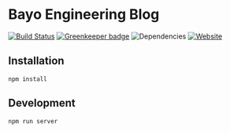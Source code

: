# Bayo Engineering Blog

[![Build Status](https://travis-ci.org/bayo-jsc/bayo-jsc.github.io.svg?branch=dev)](https://travis-ci.org/bayo-jsc/bayo-jsc.github.io)
[![Greenkeeper badge](https://badges.greenkeeper.io/bayo-jsc/bayo-jsc.github.io.svg)](https://greenkeeper.io/)
![Dependencies](https://david-dm.org/bayo-jsc/bayo-jsc.github.io.svg)
[![Website](https://img.shields.io/website-up-down-green-red/http/shields.io.svg?label=my-website)](blog.bayo.vn)

## Installation
```
npm install 
```

## Development
```
npm run server
```
